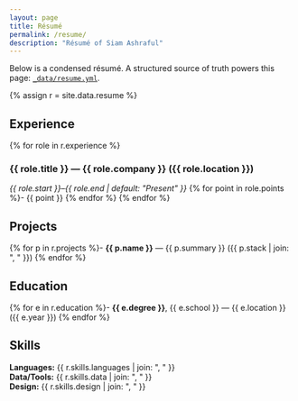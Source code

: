 ```yaml
---
layout: page
title: Résumé
permalink: /resume/
description: "Résumé of Siam Ashraful"
---
```


Below is a condensed résumé. A structured source of truth powers this page: [`_data/resume.yml`](/_data/resume.yml).

{% assign r = site.data.resume %}

## Experience
{% for role in r.experience %}
### {{ role.title }} — {{ role.company }} ({{ role.location }})
*{{ role.start }}–{{ role.end | default: "Present" }}*
{% for point in role.points %}- {{ point }}
{% endfor %}
{% endfor %}

## Projects
{% for p in r.projects %}- **{{ p.name }}** — {{ p.summary }} ({{ p.stack | join: ", " }})
{% endfor %}

## Education
{% for e in r.education %}- **{{ e.degree }}**, {{ e.school }} — {{ e.location }} ({{ e.year }})
{% endfor %}

## Skills
**Languages:** {{ r.skills.languages | join: ", " }}  
**Data/Tools:** {{ r.skills.data | join: ", " }}  
**Design:** {{ r.skills.design | join: ", " }}
